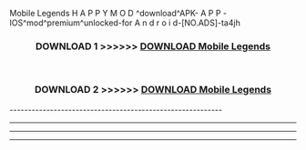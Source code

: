  Mobile Legends  H A P P Y M O D ^download^APK- A P P -IOS^mod^premium^unlocked-for A n d r o i d-[NO.ADS]-ta4jh



<div align="center">

<h3>DOWNLOAD 1 >>>>>> <a href="https://en-mod.web.app/?en= Mobile Legends ">DOWNLOAD Mobile Legends  </a></h3><br>

<h3>DOWNLOAD 2 >>>>>> <a href="https://en-mod.web.app/?en= Mobile Legends ">DOWNLOAD Mobile Legends  </a></h3>

</div>
----------------------------------------------------------

----------------------------------------------------------

----------------------------------------------------------

----------------------------------------------------------



